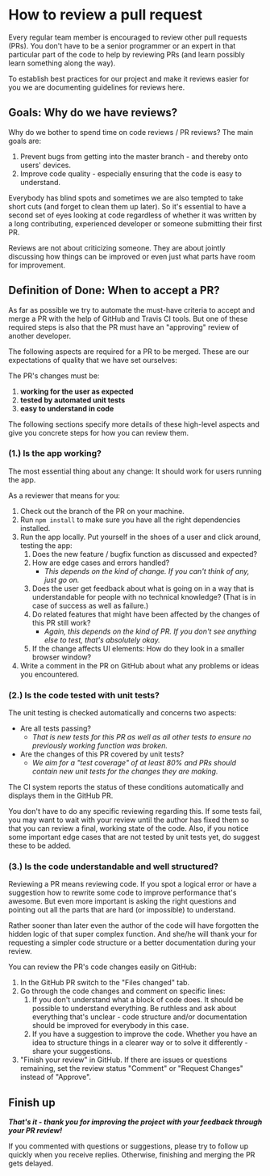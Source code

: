 # How to review a pull request
Every regular team member is encouraged to review other pull requests (PRs).
You don't have to be a senior programmer or an expert in that particular part of the code
to help by reviewing PRs (and learn possibly learn something along the way).

To establish best practices for our project and make it reviews easier for you
we are documenting guidelines for reviews here.

## Goals: Why do we have reviews?
Why do we bother to spend time on code reviews / PR reviews?
The main goals are:

1. Prevent bugs from getting into the master branch - and thereby onto users' devices.
2. Improve code quality - especially ensuring that the code is easy to understand.

Everybody has blind spots
and sometimes we are also tempted to take short cuts (and forget to clean them up later).
So it's essential to have a second set of eyes looking at code
regardless of whether it was written by a long contributing, experienced developer
or someone submitting their first PR.

Reviews are not about criticizing someone.
They are about jointly discussing how things can be improved
or even just what parts have room for improvement.

## Definition of Done: When to accept a PR?
As far as possible we try to automate the must-have criteria to accept and merge a PR
with the help of GitHub and Travis CI tools.
But one of these required steps is also that the PR must have an "approving" review of another developer.

The following aspects are required for a PR to be merged.
These are our expectations of quality that we have set ourselves:

The PR's changes must be:
1. **working for the user as expected**
2. **tested by automated unit tests**
3. **easy to understand in code**

The following sections specify more details of these high-level aspects
and give you concrete steps for how you can review them.

### (1.) Is the app working?
The most essential thing about any change: It should work for users running the app.

As a reviewer that means for you:
1. Check out the branch of the PR on your machine.
2. Run `npm install` to make sure you have all the right dependencies installed.
3. Run the app locally.
Put yourself in the shoes of a user and click around, testing the app:
    1. Does the new feature / bugfix function as discussed and expected?
    2. How are edge cases and errors handled?
        * _This depends on the kind of change. If you can't think of any, just go on._
    3. Does the user get feedback about what is going on in a way that is understandable for people with no technical knowledge?
    (That is in case of success as well as failure.)
    4. Do related features that might have been affected by the changes of this PR still work?
        * _Again, this depends on the kind of PR. If you don't see anything else to test, that's absolutely okay._
    5. If the change affects UI elements: How do they look in a smaller browser window?
4. Write a comment in the PR on GitHub about what any problems or ideas you encountered.

### (2.) Is the code tested with unit tests?
The unit testing is checked automatically and concerns two aspects:
* Are all tests passing?
    * _That is new tests for this PR as well as all other tests to ensure no previously working function was broken._
* Are the changes of this PR covered by unit tests?
    * _We aim for a "test coverage" of at least 80% and PRs should contain new unit tests for the changes they are making._

The CI system reports the status of these conditions automatically and displays them in the GitHub PR.

You don't have to do any specific reviewing regarding this.
If some tests fail, you may want to wait with your review until the author has fixed them so that you can review a final, working state of the code.
Also, if you notice some important edge cases that are not tested by unit tests yet, do suggest these to be added.

### (3.) Is the code understandable and well structured?
Reviewing a PR means reviewing code.
If you spot a logical error or have a suggestion how to rewrite some code to improve performance that's awesome.
But even more important is asking the right questions and pointing out all the parts that are hard (or impossible) to understand.

Rather sooner than later even the author of the code will have forgotten the hidden logic of that super complex function.
And she/he will thank your for requesting a simpler code structure or a better documentation during your review.

You can review the PR's code changes easily on GitHub:
1. In the GitHub PR switch to the "Files changed" tab.
2. Go through the code changes and comment on specific lines:
    1. If you don't understand what a block of code does.
    It should be possible to understand everything.
    Be ruthless and ask about everything that's unclear - 
    code structure and/or documentation should be improved for everybody in this case.
    2. If you have a suggestion to improve the code.
    Whether you have an idea to structure things in a clearer way
    or to solve it differently - share your suggestions.
3. "Finish your review" in GitHub.
If there are issues or questions remaining, set the review status "Comment" or "Request Changes" instead of "Approve".

## Finish up
**_That's it - thank you for improving the project with your feedback through your PR review!_**

If you commented with questions or suggestions, please try to follow up quickly when you receive replies.
Otherwise, finishing and merging the PR gets delayed.
